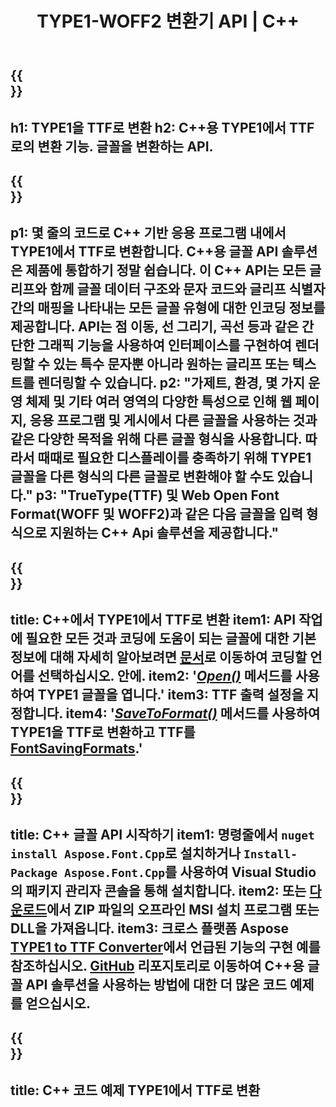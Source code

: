 ﻿---
translation: true
template: /_templates/conversion-child-cpp.md
title: TYPE1-WOFF2 변환기 API | C++
description: 이 C++ API를 사용하여 TYPE1을 TTF 글꼴로 변환합니다. 변환 기능은 Windows 및 Linux, 그리고 C++를 지원하는 모든 개발 환경에서 작동합니다.
metakeywords: C++ TYPE1 ~ TTF, TYPE1 ~ TTF 솔루션 C++, TYPE1 ~ TTF 글꼴 변환기 cpp
url: /cpp/conversion/type1-to-ttf/
family: font
platformtag: cpp
feature: conversion
otherformats: WOFF WOFF2
---


{{<section banner>}}
---
h1: TYPE1을 TTF로 변환
h2: C++용 TYPE1에서 TTF로의 변환 기능. 글꼴을 변환하는 API.
---

{{<section overview>}}
---
p1: 몇 줄의 코드로 С++ 기반 응용 프로그램 내에서 TYPE1에서 TTF로 변환합니다. С++용 글꼴 API 솔루션은 제품에 통합하기 정말 쉽습니다. 이 C++ API는 모든 글리프와 함께 글꼴 데이터 구조와 문자 코드와 글리프 식별자 간의 매핑을 나타내는 모든 글꼴 유형에 대한 인코딩 정보를 제공합니다. API는 점 이동, 선 그리기, 곡선 등과 같은 간단한 그래픽 기능을 사용하여 인터페이스를 구현하여 렌더링할 수 있는 특수 문자뿐 아니라 원하는 글리프 또는 텍스트를 렌더링할 수 있습니다.
p2: "가제트, 환경, 몇 가지 운영 체제 및 기타 여러 영역의 다양한 특성으로 인해 웹 페이지, 응용 프로그램 및 게시에서 다른 글꼴을 사용하는 것과 같은 다양한 목적을 위해 다른 글꼴 형식을 사용합니다. 따라서 때때로 필요한 디스플레이를 충족하기 위해 TYPE1 글꼴을 다른 형식의 다른 글꼴로 변환해야 할 수도 있습니다."
p3: "TrueType(TTF) 및 Web Open Font Format(WOFF 및 WOFF2)과 같은 다음 글꼴을 입력 형식으로 지원하는 С++ Api 솔루션을 제공합니다."
---

{{<section feature1>}}
---
title: C++에서 TYPE1에서 TTF로 변환
item1: API 작업에 필요한 모든 것과 코딩에 도움이 되는 글꼴에 대한 기본 정보에 대해 자세히 알아보려면 [문서](https://docs.aspose.com/font/)로 이동하여 코딩할 언어를 선택하십시오. 안에.
item2: '[*Open()*](https://reference.aspose.com/font/cpp/class/aspose.font.font#ac2387bf04ccb5bac51cf37984d4ebf33) 메서드를 사용하여 TYPE1 글꼴을 엽니다.'
item3: TTF 출력 설정을 지정합니다.
item4: '[*SaveToFormat()*](https://reference.aspose.com/font/cpp/class/aspose.font.font#a670ea97404fd72c2e51b0e8c543c8a45) 메서드를 사용하여 TYPE1을 TTF로 변환하고 TTF를 [FontSavingFormats](https://reference.aspose.com/font/cpp/namespace/aspose.font#a93d0dcc7c00f5c7027d60e14a5433c74).'
---

{{<section feature2>}}
---
title: C++ 글꼴 API 시작하기
item1: 명령줄에서 ```nuget install Aspose.Font.Cpp```로 설치하거나 ```Install-Package Aspose.Font.Cpp```를 사용하여 Visual Studio의 패키지 관리자 콘솔을 통해 설치합니다.
item2: 또는 [다운로드](https://downloads.aspose.com/font/cpp)에서 ZIP 파일의 오프라인 MSI 설치 프로그램 또는 DLL을 가져옵니다.
item3: 크로스 플랫폼 Aspose [TYPE1 to TTF Converter](https://products.aspose.app/font/conversion/type1-to-ttf)에서 언급된 기능의 구현 예를 참조하십시오. [GitHub](https://github.com/aspose-font/Aspose.Font-Documentation/tree/master/cpp-examples) 리포지토리로 이동하여 C++용 글꼴 API 솔루션을 사용하는 방법에 대한 더 많은 코드 예제를 얻으십시오.
---

{{<section codeexample>}}
---
title: C++ 코드 예제 TYPE1에서 TTF로 변환
---